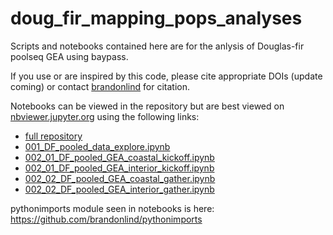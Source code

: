 # doug_fir_mapping_pops_analyses

Scripts and notebooks contained here are for the anlysis of Douglas-fir poolseq GEA using baypass.

If you use or are inspired by this code, please cite appropriate DOIs (update coming) or contact [brandonlind](https://github.com/brandonlind) for citation.

Notebooks can be viewed in the repository but are best viewed on [nbviewer.jupyter.org](https://nbviewer.jupyter.org) using the following links:
- [full repository](https://nbviewer.jupyter.org/github/CoAdapTree/doug_fir_mapping_pops_analyses/tree/master/)
- [001_DF_pooled_data_explore.ipynb](https://nbviewer.jupyter.org/github/CoAdapTree/doug_fir_mapping_pops_analyses/blob/master/001_DF_pooled_data_explore.ipynb)
- [002_01_DF_pooled_GEA_coastal_kickoff.ipynb](https://nbviewer.jupyter.org/github/CoAdapTree/doug_fir_mapping_pops_analyses/blob/master/002_01_DF_pooled_GEA_coastal_kickoff.ipynb)
- [002_01_DF_pooled_GEA_interior_kickoff.ipynb](https://nbviewer.jupyter.org/github/CoAdapTree/doug_fir_mapping_pops_analyses/blob/master/002_01_DF_pooled_GEA_interior_kickoff.ipynb)
- [002_02_DF_pooled_GEA_coastal_gather.ipynb](https://nbviewer.jupyter.org/github/CoAdapTree/doug_fir_mapping_pops_analyses/blob/master/002_02_DF_pooled_GEA_coastal_gather.ipynb)
- [002_02_DF_pooled_GEA_interior_gather.ipynb](https://nbviewer.jupyter.org/github/CoAdapTree/doug_fir_mapping_pops_analyses/blob/master/002_02_DF_pooled_GEA_interior_gather.ipynb)

pythonimports module seen in notebooks is here: https://github.com/brandonlind/pythonimports
